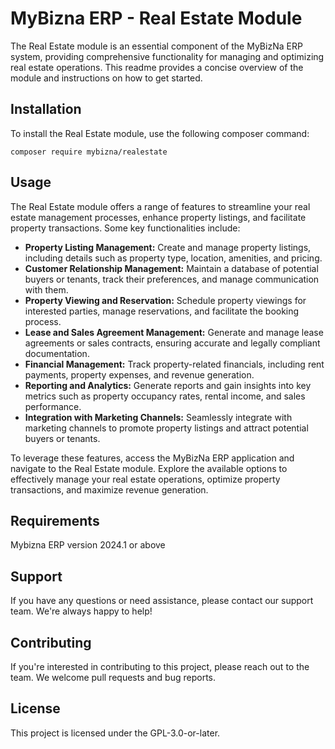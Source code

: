 # MyBizna ERP - Real Estate Module
The Real Estate module is an essential component of the MyBizNa ERP system, providing comprehensive functionality for managing and optimizing real estate operations. This readme provides a concise overview of the module and instructions on how to get started.

## Installation 
To install the Real Estate module, use the following composer command:
```
composer require mybizna/realestate
```

## Usage
The Real Estate module offers a range of features to streamline your real estate management processes, enhance property listings, and facilitate property transactions. Some key functionalities include:

 - **Property Listing Management:** Create and manage property listings, including details such as property type, location, amenities, and pricing.
 - **Customer Relationship Management:** Maintain a database of potential buyers or tenants, track their preferences, and manage communication with them.
 - **Property Viewing and Reservation:** Schedule property viewings for interested parties, manage reservations, and facilitate the booking process.
 - **Lease and Sales Agreement Management:** Generate and manage lease agreements or sales contracts, ensuring accurate and legally compliant documentation.
 - **Financial Management:** Track property-related financials, including rent payments, property expenses, and revenue generation.
 - **Reporting and Analytics:** Generate reports and gain insights into key metrics such as property occupancy rates, rental income, and sales performance.
 - **Integration with Marketing Channels:** Seamlessly integrate with marketing channels to promote property listings and attract potential buyers or tenants.

To leverage these features, access the MyBizNa ERP application and navigate to the Real Estate module. Explore the available options to effectively manage your real estate operations, optimize property transactions, and maximize revenue generation.

## Requirements
Mybizna ERP version 2024.1 or above

## Support
If you have any questions or need assistance, please contact our support team. We're always happy to help!

## Contributing
If you're interested in contributing to this project, please reach out to the team. We welcome pull requests and bug reports.

## License
This project is licensed under the GPL-3.0-or-later.
